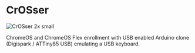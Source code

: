 # CrOSser

![CrOSser 2x small](https://github.com/marcexec/CrOSser/assets/62036115/227bcc1e-a075-4b3f-86b0-7ab73f379d77)


ChromeOS and ChromeOS Flex enrollment with USB enabled Arduino clone (Digispark / ATTiny85 USB) emulating a USB keyboard.

